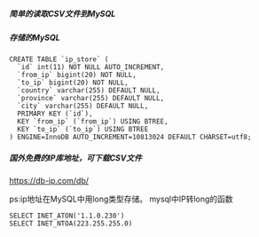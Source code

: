 ##### 简单的读取CSV文件到MySQL

##### 存储的MySQL
```
CREATE TABLE `ip_store` (
  `id` int(11) NOT NULL AUTO_INCREMENT,
  `from_ip` bigint(20) NOT NULL,
  `to_ip` bigint(20) NOT NULL,
  `country` varchar(255) DEFAULT NULL,
  `province` varchar(255) DEFAULT NULL,
  `city` varchar(255) DEFAULT NULL,
  PRIMARY KEY (`id`),
  KEY `from_ip` (`from_ip`) USING BTREE,
  KEY `to_ip` (`to_ip`) USING BTREE
) ENGINE=InnoDB AUTO_INCREMENT=10813024 DEFAULT CHARSET=utf8;
```

##### 国外免费的IP库地址，可下载CSV文件
https://db-ip.com/db/


ps:ip地址在MySQL中用long类型存储。
mysql中IP转long的函数
```
SELECT INET_ATON('1.1.0.230')
SELECT INET_NTOA(223.255.255.0)
```
